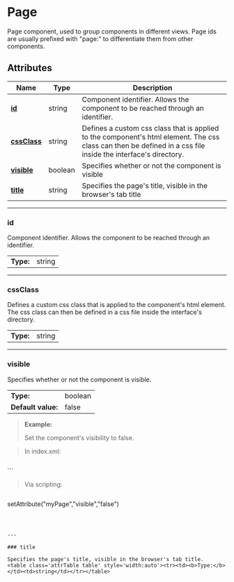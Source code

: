 
# Page

Page component, used to group components in different views.
Page ids are usually prefixed with "page:" to differentiate them from other components.
## Attributes

|Name|Type|Description|
|---|---|---|
|**[id](#id)**|string|Component identifier. Allows the component to be reached through an identifier.|
|**[cssClass](#cssClass)**|string|Defines a custom css class that is applied to the component's html element. The css class can then be defined in a css file inside the interface's directory.|
|**[visible](#visible)**|boolean|Specifies whether or not the component is visible|
|**[title](#title)**|string|Specifies the page's title, visible in the browser's tab title|


---

### id

Component identifier. Allows the component to be reached through an identifier.
<table class='attrTable table' style='width:auto'><tr><td><b>Type:</b></td><td>string</td></tr></table>



---

### cssClass

Defines a custom css class that is applied to the component's html element. The css class can then be defined in a css file inside the interface's directory.
<table class='attrTable table' style='width:auto'><tr><td><b>Type:</b></td><td>string</td></tr></table>



---

### visible

Specifies whether or not the component is visible.
<table class='attrTable table' style='width:auto'><tr><td><b>Type:</b></td><td>boolean</td></tr><tr><td><b>Default value:</b></td><td>false</td></tr></table>

>**Example:**
>
>Set the component's visibility to false.
>

>In index.xml:

>``` xml
<page id="myPage" visible="false" />
```

>Via scripting:

>``` js
setAttribute("myPage","visible","false")
```



---

### title

Specifies the page's title, visible in the browser's tab title.
<table class='attrTable table' style='width:auto'><tr><td><b>Type:</b></td><td>string</td></tr></table>

